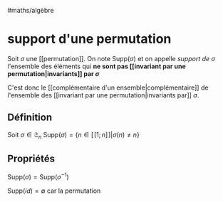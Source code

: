 #maths/algèbre 
# support d'une permutation

Soit $\sigma$ une [[permutation]].
On note $\text{Supp}(\sigma)$ et on appelle _support de $\sigma$_ l'ensemble des éléments qui **ne sont pas [[invariant par une permutation|invariants]] par $\sigma$**

C'est donc le [[complémentaire d'un ensemble|complémentaire]] de l'ensemble des [[invariant par une permutation|invariants par]] $\sigma$.

## Définition
Soit $\sigma\in\mathfrak S_n$
$\text{Supp}(\sigma) = \{n\in[\![1;n]\!]|\sigma(n)\neq n\}$

## Propriétés
$\text{Supp}(\sigma) = \text{Supp}(\sigma^{-1})$

$\text{Supp}(id)=\emptyset$ car la permutation 
